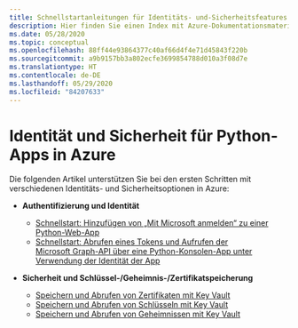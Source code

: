 ```yaml
---
title: Schnellstartanleitungen für Identitäts- und-Sicherheitsfeatures von Azure für Python-Apps in Azure
description: Hier finden Sie einen Index mit Azure-Dokumentationsmaterial zur Authentifizierung, Identität und Sicherheit in Python-Apps.
ms.date: 05/28/2020
ms.topic: conceptual
ms.openlocfilehash: 88ff44e93864377c40af66d4f4e71d45843f220b
ms.sourcegitcommit: a9b9157bb3a802ecfe3699854788d010a3f08d7e
ms.translationtype: HT
ms.contentlocale: de-DE
ms.lasthandoff: 05/29/2020
ms.locfileid: "84207633"
---
```

# <a name="identity-and-security-for-python-apps-on-azure"></a>Identität und Sicherheit für Python-Apps in Azure

Die folgenden Artikel unterstützen Sie bei den ersten Schritten mit verschiedenen Identitäts- und Sicherheitsoptionen in Azure:

- **Authentifizierung und Identität**
  - [Schnellstart: Hinzufügen von „Mit Microsoft anmelden“ zu einer Python-Web-App](/azure/active-directory/develop/quickstart-v2-python-webapp)
  - [Schnellstart: Abrufen eines Tokens und Aufrufen der Microsoft Graph-API über eine Python-Konsolen-App unter Verwendung der Identität der App](/azure/active-directory/develop/quickstart-v2-python-daemon)

- **Sicherheit und Schlüssel-/Geheimnis-/Zertifikatspeicherung**
  - [Speichern und Abrufen von Zertifikaten mit Key Vault](/azure/key-vault/certificates/quick-create-python)
  - [Speichern und Abrufen von Schlüsseln mit Key Vault](/azure/key-vault/keys/quick-create-python)
  - [Speichern und Abrufen von Geheimnissen mit Key Vault](/azure/key-vault/quick-create-python)
